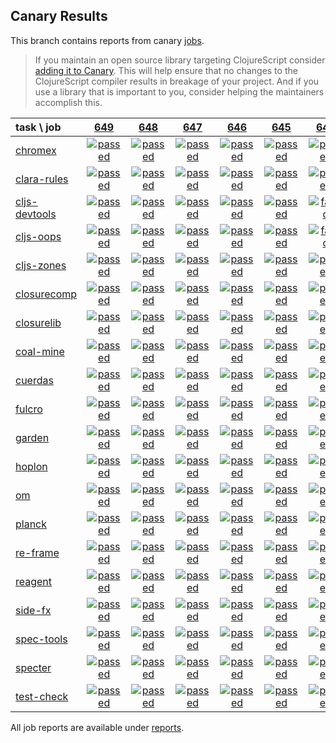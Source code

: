 ## Canary Results

This branch contains reports from canary [jobs](https://github.com/cljs-oss/canary/tree/jobs).

> If you maintain an open source library targeting ClojureScript consider [adding it to Canary](https://github.com/cljs-oss/canary/tree/master#how-to-participate). This will help ensure that no changes to the ClojureScript compiler results in breakage of your project. And if you use a library that is important to you, consider helping the maintainers accomplish this.

[//]: # (begin_overview_table)

| task \ job | <a href="reports/2018/11/03/job-000649-1.10.439-39f47c3" title="job #649 finished on 2018-11-03">649</a> | <a href="reports/2018/11/02/job-000648-1.10.438-e78d4fc" title="job #648 finished on 2018-11-02">648</a> | <a href="reports/2018/11/01/job-000647-1.10.437-6b9a37a" title="job #647 finished on 2018-11-01">647</a> | <a href="reports/2018/10/31/job-000646-1.10.436-20ba8ef" title="job #646 finished on 2018-10-31">646</a> | <a href="reports/2018/10/30/job-000645-1.10.436-20ba8ef" title="job #645 finished on 2018-10-30">645</a> | <a href="reports/2018/10/30/job-000644-1.10.437-6066a85" title="job #644 finished on 2018-10-30">644</a> | <a href="reports/2018/10/30/job-000643-1.10.436-20ba8ef" title="job #643 finished on 2018-10-30">643</a> | <a href="reports/2018/10/30/job-000640-1.10.432-4fb83ef" title="job #640 finished on 2018-10-30">640</a> | <a href="reports/2018/10/29/job-000639-1.10.432-4fb83ef" title="job #639 finished on 2018-10-29">639</a> | <a href="reports/2018/10/28/job-000638-1.10.432-4fb83ef" title="job #638 finished on 2018-10-28">638</a> |
| :--- | :---: | :---: | :---: | :---: | :---: | :---: | :---: | :---: | :---: | :---: |
| [chromex](https://github.com/binaryage/chromex) | <a href="reports/2018/11/03/job-000649-1.10.439-39f47c3#-chromex"><img title="passed" src="http://box.binaryage.com/s-passed.svg"><a> | <a href="reports/2018/11/02/job-000648-1.10.438-e78d4fc#-chromex"><img title="passed" src="http://box.binaryage.com/s-passed.svg"><a> | <a href="reports/2018/11/01/job-000647-1.10.437-6b9a37a#-chromex"><img title="passed" src="http://box.binaryage.com/s-passed.svg"><a> | <a href="reports/2018/10/31/job-000646-1.10.436-20ba8ef#-chromex"><img title="passed" src="http://box.binaryage.com/s-passed.svg"><a> | <a href="reports/2018/10/30/job-000645-1.10.436-20ba8ef#-chromex"><img title="passed" src="http://box.binaryage.com/s-passed.svg"><a> | <a href="reports/2018/10/30/job-000644-1.10.437-6066a85#-chromex"><img title="passed" src="http://box.binaryage.com/s-passed.svg"><a> | <a href="reports/2018/10/30/job-000643-1.10.436-20ba8ef#-chromex"><img title="passed" src="http://box.binaryage.com/s-passed.svg"><a> | <a href="reports/2018/10/30/job-000640-1.10.432-4fb83ef#-chromex"><img title="passed" src="http://box.binaryage.com/s-passed.svg"><a> | <a href="reports/2018/10/29/job-000639-1.10.432-4fb83ef#-chromex"><img title="passed" src="http://box.binaryage.com/s-passed.svg"><a> | <a href="reports/2018/10/28/job-000638-1.10.432-4fb83ef#-chromex"><img title="passed" src="http://box.binaryage.com/s-passed.svg"><a> |
| [clara-rules](https://github.com/cerner/clara-rules) | <a href="reports/2018/11/03/job-000649-1.10.439-39f47c3#-clara-rules"><img title="passed" src="http://box.binaryage.com/s-passed.svg"><a> | <a href="reports/2018/11/02/job-000648-1.10.438-e78d4fc#-clara-rules"><img title="passed" src="http://box.binaryage.com/s-passed.svg"><a> | <a href="reports/2018/11/01/job-000647-1.10.437-6b9a37a#-clara-rules"><img title="passed" src="http://box.binaryage.com/s-passed.svg"><a> | <a href="reports/2018/10/31/job-000646-1.10.436-20ba8ef#-clara-rules"><img title="passed" src="http://box.binaryage.com/s-passed.svg"><a> | <a href="reports/2018/10/30/job-000645-1.10.436-20ba8ef#-clara-rules"><img title="passed" src="http://box.binaryage.com/s-passed.svg"><a> | <a href="reports/2018/10/30/job-000644-1.10.437-6066a85#-clara-rules"><img title="passed" src="http://box.binaryage.com/s-passed.svg"><a> | <a href="reports/2018/10/30/job-000643-1.10.436-20ba8ef#-clara-rules"><img title="passed" src="http://box.binaryage.com/s-passed.svg"><a> | <a href="reports/2018/10/30/job-000640-1.10.432-4fb83ef#-clara-rules"><img title="passed" src="http://box.binaryage.com/s-passed.svg"><a> | <a href="reports/2018/10/29/job-000639-1.10.432-4fb83ef#-clara-rules"><img title="passed" src="http://box.binaryage.com/s-passed.svg"><a> | <a href="reports/2018/10/28/job-000638-1.10.432-4fb83ef#-clara-rules"><img title="passed" src="http://box.binaryage.com/s-passed.svg"><a> |
| [cljs-devtools](https://github.com/binaryage/cljs-devtools) | <a href="reports/2018/11/03/job-000649-1.10.439-39f47c3#-cljs-devtools"><img title="passed" src="http://box.binaryage.com/s-passed.svg"><a> | <a href="reports/2018/11/02/job-000648-1.10.438-e78d4fc#-cljs-devtools"><img title="passed" src="http://box.binaryage.com/s-passed.svg"><a> | <a href="reports/2018/11/01/job-000647-1.10.437-6b9a37a#-cljs-devtools"><img title="passed" src="http://box.binaryage.com/s-passed.svg"><a> | <a href="reports/2018/10/31/job-000646-1.10.436-20ba8ef#-cljs-devtools"><img title="passed" src="http://box.binaryage.com/s-passed.svg"><a> | <a href="reports/2018/10/30/job-000645-1.10.436-20ba8ef#-cljs-devtools"><img title="passed" src="http://box.binaryage.com/s-passed.svg"><a> | <a href="reports/2018/10/30/job-000644-1.10.437-6066a85#-cljs-devtools"><img title="failed" src="http://box.binaryage.com/s-failed.svg"><a> | <a href="reports/2018/10/30/job-000643-1.10.436-20ba8ef#-cljs-devtools"><img title="failed" src="http://box.binaryage.com/s-failed.svg"><a> | <a href="reports/2018/10/30/job-000640-1.10.432-4fb83ef#-cljs-devtools"><img title="failed" src="http://box.binaryage.com/s-failed.svg"><a> | <a href="reports/2018/10/29/job-000639-1.10.432-4fb83ef#-cljs-devtools"><img title="failed" src="http://box.binaryage.com/s-failed.svg"><a> | <a href="reports/2018/10/28/job-000638-1.10.432-4fb83ef#-cljs-devtools"><img title="failed" src="http://box.binaryage.com/s-failed.svg"><a> |
| [cljs-oops](https://github.com/binaryage/cljs-oops) | <a href="reports/2018/11/03/job-000649-1.10.439-39f47c3#-cljs-oops"><img title="passed" src="http://box.binaryage.com/s-passed.svg"><a> | <a href="reports/2018/11/02/job-000648-1.10.438-e78d4fc#-cljs-oops"><img title="passed" src="http://box.binaryage.com/s-passed.svg"><a> | <a href="reports/2018/11/01/job-000647-1.10.437-6b9a37a#-cljs-oops"><img title="passed" src="http://box.binaryage.com/s-passed.svg"><a> | <a href="reports/2018/10/31/job-000646-1.10.436-20ba8ef#-cljs-oops"><img title="passed" src="http://box.binaryage.com/s-passed.svg"><a> | <a href="reports/2018/10/30/job-000645-1.10.436-20ba8ef#-cljs-oops"><img title="passed" src="http://box.binaryage.com/s-passed.svg"><a> | <a href="reports/2018/10/30/job-000644-1.10.437-6066a85#-cljs-oops"><img title="failed" src="http://box.binaryage.com/s-failed.svg"><a> | <a href="reports/2018/10/30/job-000643-1.10.436-20ba8ef#-cljs-oops"><img title="failed" src="http://box.binaryage.com/s-failed.svg"><a> | <a href="reports/2018/10/30/job-000640-1.10.432-4fb83ef#-cljs-oops"><img title="passed" src="http://box.binaryage.com/s-passed.svg"><a> | <a href="reports/2018/10/29/job-000639-1.10.432-4fb83ef#-cljs-oops"><img title="passed" src="http://box.binaryage.com/s-passed.svg"><a> | <a href="reports/2018/10/28/job-000638-1.10.432-4fb83ef#-cljs-oops"><img title="passed" src="http://box.binaryage.com/s-passed.svg"><a> |
| [cljs-zones](https://github.com/binaryage/cljs-zones) | <a href="reports/2018/11/03/job-000649-1.10.439-39f47c3#-cljs-zones"><img title="passed" src="http://box.binaryage.com/s-passed.svg"><a> | <a href="reports/2018/11/02/job-000648-1.10.438-e78d4fc#-cljs-zones"><img title="passed" src="http://box.binaryage.com/s-passed.svg"><a> | <a href="reports/2018/11/01/job-000647-1.10.437-6b9a37a#-cljs-zones"><img title="passed" src="http://box.binaryage.com/s-passed.svg"><a> | <a href="reports/2018/10/31/job-000646-1.10.436-20ba8ef#-cljs-zones"><img title="passed" src="http://box.binaryage.com/s-passed.svg"><a> | <a href="reports/2018/10/30/job-000645-1.10.436-20ba8ef#-cljs-zones"><img title="passed" src="http://box.binaryage.com/s-passed.svg"><a> | <a href="reports/2018/10/30/job-000644-1.10.437-6066a85#-cljs-zones"><img title="passed" src="http://box.binaryage.com/s-passed.svg"><a> | <a href="reports/2018/10/30/job-000643-1.10.436-20ba8ef#-cljs-zones"><img title="passed" src="http://box.binaryage.com/s-passed.svg"><a> | <a href="reports/2018/10/30/job-000640-1.10.432-4fb83ef#-cljs-zones"><img title="passed" src="http://box.binaryage.com/s-passed.svg"><a> | <a href="reports/2018/10/29/job-000639-1.10.432-4fb83ef#-cljs-zones"><img title="passed" src="http://box.binaryage.com/s-passed.svg"><a> | <a href="reports/2018/10/28/job-000638-1.10.432-4fb83ef#-cljs-zones"><img title="passed" src="http://box.binaryage.com/s-passed.svg"><a> |
| [closurecomp](https://github.com/mfikes/closurecomp) | <a href="reports/2018/11/03/job-000649-1.10.439-39f47c3#-closurecomp"><img title="passed" src="http://box.binaryage.com/s-passed.svg"><a> | <a href="reports/2018/11/02/job-000648-1.10.438-e78d4fc#-closurecomp"><img title="passed" src="http://box.binaryage.com/s-passed.svg"><a> | <a href="reports/2018/11/01/job-000647-1.10.437-6b9a37a#-closurecomp"><img title="passed" src="http://box.binaryage.com/s-passed.svg"><a> | <a href="reports/2018/10/31/job-000646-1.10.436-20ba8ef#-closurecomp"><img title="passed" src="http://box.binaryage.com/s-passed.svg"><a> | <a href="reports/2018/10/30/job-000645-1.10.436-20ba8ef#-closurecomp"><img title="passed" src="http://box.binaryage.com/s-passed.svg"><a> | <a href="reports/2018/10/30/job-000644-1.10.437-6066a85#-closurecomp"><img title="passed" src="http://box.binaryage.com/s-passed.svg"><a> | <a href="reports/2018/10/30/job-000643-1.10.436-20ba8ef#-closurecomp"><img title="passed" src="http://box.binaryage.com/s-passed.svg"><a> | <a href="reports/2018/10/30/job-000640-1.10.432-4fb83ef#-closurecomp"><img title="passed" src="http://box.binaryage.com/s-passed.svg"><a> | <a href="reports/2018/10/29/job-000639-1.10.432-4fb83ef#-closurecomp"><img title="passed" src="http://box.binaryage.com/s-passed.svg"><a> | <a href="reports/2018/10/28/job-000638-1.10.432-4fb83ef#-closurecomp"><img title="passed" src="http://box.binaryage.com/s-passed.svg"><a> |
| [closurelib](https://github.com/mfikes/closurelib) | <a href="reports/2018/11/03/job-000649-1.10.439-39f47c3#-closurelib"><img title="passed" src="http://box.binaryage.com/s-passed.svg"><a> | <a href="reports/2018/11/02/job-000648-1.10.438-e78d4fc#-closurelib"><img title="passed" src="http://box.binaryage.com/s-passed.svg"><a> | <a href="reports/2018/11/01/job-000647-1.10.437-6b9a37a#-closurelib"><img title="passed" src="http://box.binaryage.com/s-passed.svg"><a> | <a href="reports/2018/10/31/job-000646-1.10.436-20ba8ef#-closurelib"><img title="passed" src="http://box.binaryage.com/s-passed.svg"><a> | <a href="reports/2018/10/30/job-000645-1.10.436-20ba8ef#-closurelib"><img title="passed" src="http://box.binaryage.com/s-passed.svg"><a> | <a href="reports/2018/10/30/job-000644-1.10.437-6066a85#-closurelib"><img title="passed" src="http://box.binaryage.com/s-passed.svg"><a> | <a href="reports/2018/10/30/job-000643-1.10.436-20ba8ef#-closurelib"><img title="passed" src="http://box.binaryage.com/s-passed.svg"><a> | <a href="reports/2018/10/30/job-000640-1.10.432-4fb83ef#-closurelib"><img title="passed" src="http://box.binaryage.com/s-passed.svg"><a> | <a href="reports/2018/10/29/job-000639-1.10.432-4fb83ef#-closurelib"><img title="passed" src="http://box.binaryage.com/s-passed.svg"><a> | <a href="reports/2018/10/28/job-000638-1.10.432-4fb83ef#-closurelib"><img title="passed" src="http://box.binaryage.com/s-passed.svg"><a> |
| [coal-mine](https://github.com/mfikes/coal-mine) | <a href="reports/2018/11/03/job-000649-1.10.439-39f47c3#-coal-mine"><img title="passed" src="http://box.binaryage.com/s-passed.svg"><a> | <a href="reports/2018/11/02/job-000648-1.10.438-e78d4fc#-coal-mine"><img title="passed" src="http://box.binaryage.com/s-passed.svg"><a> | <a href="reports/2018/11/01/job-000647-1.10.437-6b9a37a#-coal-mine"><img title="passed" src="http://box.binaryage.com/s-passed.svg"><a> | <a href="reports/2018/10/31/job-000646-1.10.436-20ba8ef#-coal-mine"><img title="passed" src="http://box.binaryage.com/s-passed.svg"><a> | <a href="reports/2018/10/30/job-000645-1.10.436-20ba8ef#-coal-mine"><img title="passed" src="http://box.binaryage.com/s-passed.svg"><a> | <a href="reports/2018/10/30/job-000644-1.10.437-6066a85#-coal-mine"><img title="passed" src="http://box.binaryage.com/s-passed.svg"><a> | <a href="reports/2018/10/30/job-000643-1.10.436-20ba8ef#-coal-mine"><img title="passed" src="http://box.binaryage.com/s-passed.svg"><a> | <a href="reports/2018/10/30/job-000640-1.10.432-4fb83ef#-coal-mine"><img title="passed" src="http://box.binaryage.com/s-passed.svg"><a> | <a href="reports/2018/10/29/job-000639-1.10.432-4fb83ef#-coal-mine"><img title="passed" src="http://box.binaryage.com/s-passed.svg"><a> | <a href="reports/2018/10/28/job-000638-1.10.432-4fb83ef#-coal-mine"><img title="failed" src="http://box.binaryage.com/s-failed.svg"><a> |
| [cuerdas](https://github.com/funcool/cuerdas) | <a href="reports/2018/11/03/job-000649-1.10.439-39f47c3#-cuerdas"><img title="passed" src="http://box.binaryage.com/s-passed.svg"><a> | <a href="reports/2018/11/02/job-000648-1.10.438-e78d4fc#-cuerdas"><img title="passed" src="http://box.binaryage.com/s-passed.svg"><a> | <a href="reports/2018/11/01/job-000647-1.10.437-6b9a37a#-cuerdas"><img title="passed" src="http://box.binaryage.com/s-passed.svg"><a> | <a href="reports/2018/10/31/job-000646-1.10.436-20ba8ef#-cuerdas"><img title="passed" src="http://box.binaryage.com/s-passed.svg"><a> | <a href="reports/2018/10/30/job-000645-1.10.436-20ba8ef#-cuerdas"><img title="passed" src="http://box.binaryage.com/s-passed.svg"><a> | <a href="reports/2018/10/30/job-000644-1.10.437-6066a85#-cuerdas"><img title="passed" src="http://box.binaryage.com/s-passed.svg"><a> | <a href="reports/2018/10/30/job-000643-1.10.436-20ba8ef#-cuerdas"><img title="passed" src="http://box.binaryage.com/s-passed.svg"><a> | <a href="reports/2018/10/30/job-000640-1.10.432-4fb83ef#-cuerdas"><img title="passed" src="http://box.binaryage.com/s-passed.svg"><a> | <a href="reports/2018/10/29/job-000639-1.10.432-4fb83ef#-cuerdas"><img title="passed" src="http://box.binaryage.com/s-passed.svg"><a> | <a href="reports/2018/10/28/job-000638-1.10.432-4fb83ef#-cuerdas"><img title="passed" src="http://box.binaryage.com/s-passed.svg"><a> |
| [fulcro](https://github.com/fulcrologic/fulcro) | <a href="reports/2018/11/03/job-000649-1.10.439-39f47c3#-fulcro"><img title="passed" src="http://box.binaryage.com/s-passed.svg"><a> | <a href="reports/2018/11/02/job-000648-1.10.438-e78d4fc#-fulcro"><img title="passed" src="http://box.binaryage.com/s-passed.svg"><a> | <a href="reports/2018/11/01/job-000647-1.10.437-6b9a37a#-fulcro"><img title="passed" src="http://box.binaryage.com/s-passed.svg"><a> | <a href="reports/2018/10/31/job-000646-1.10.436-20ba8ef#-fulcro"><img title="passed" src="http://box.binaryage.com/s-passed.svg"><a> | <a href="reports/2018/10/30/job-000645-1.10.436-20ba8ef#-fulcro"><img title="passed" src="http://box.binaryage.com/s-passed.svg"><a> | <a href="reports/2018/10/30/job-000644-1.10.437-6066a85#-fulcro"><img title="passed" src="http://box.binaryage.com/s-passed.svg"><a> | <a href="reports/2018/10/30/job-000643-1.10.436-20ba8ef#-fulcro"><img title="passed" src="http://box.binaryage.com/s-passed.svg"><a> | <a href="reports/2018/10/30/job-000640-1.10.432-4fb83ef#-fulcro"><img title="passed" src="http://box.binaryage.com/s-passed.svg"><a> | <a href="reports/2018/10/29/job-000639-1.10.432-4fb83ef#-fulcro"><img title="passed" src="http://box.binaryage.com/s-passed.svg"><a> | <a href="reports/2018/10/28/job-000638-1.10.432-4fb83ef#-fulcro"><img title="passed" src="http://box.binaryage.com/s-passed.svg"><a> |
| [garden](https://github.com/noprompt/garden) | <a href="reports/2018/11/03/job-000649-1.10.439-39f47c3#-garden"><img title="passed" src="http://box.binaryage.com/s-passed.svg"><a> | <a href="reports/2018/11/02/job-000648-1.10.438-e78d4fc#-garden"><img title="passed" src="http://box.binaryage.com/s-passed.svg"><a> | <a href="reports/2018/11/01/job-000647-1.10.437-6b9a37a#-garden"><img title="passed" src="http://box.binaryage.com/s-passed.svg"><a> | <a href="reports/2018/10/31/job-000646-1.10.436-20ba8ef#-garden"><img title="passed" src="http://box.binaryage.com/s-passed.svg"><a> | <a href="reports/2018/10/30/job-000645-1.10.436-20ba8ef#-garden"><img title="passed" src="http://box.binaryage.com/s-passed.svg"><a> | <a href="reports/2018/10/30/job-000644-1.10.437-6066a85#-garden"><img title="passed" src="http://box.binaryage.com/s-passed.svg"><a> | <a href="reports/2018/10/30/job-000643-1.10.436-20ba8ef#-garden"><img title="passed" src="http://box.binaryage.com/s-passed.svg"><a> | <a href="reports/2018/10/30/job-000640-1.10.432-4fb83ef#-garden"><img title="passed" src="http://box.binaryage.com/s-passed.svg"><a> | <a href="reports/2018/10/29/job-000639-1.10.432-4fb83ef#-garden"><img title="passed" src="http://box.binaryage.com/s-passed.svg"><a> | <a href="reports/2018/10/28/job-000638-1.10.432-4fb83ef#-garden"><img title="passed" src="http://box.binaryage.com/s-passed.svg"><a> |
| [hoplon](https://github.com/hoplon/hoplon) | <a href="reports/2018/11/03/job-000649-1.10.439-39f47c3#-hoplon"><img title="passed" src="http://box.binaryage.com/s-passed.svg"><a> | <a href="reports/2018/11/02/job-000648-1.10.438-e78d4fc#-hoplon"><img title="passed" src="http://box.binaryage.com/s-passed.svg"><a> | <a href="reports/2018/11/01/job-000647-1.10.437-6b9a37a#-hoplon"><img title="passed" src="http://box.binaryage.com/s-passed.svg"><a> | <a href="reports/2018/10/31/job-000646-1.10.436-20ba8ef#-hoplon"><img title="passed" src="http://box.binaryage.com/s-passed.svg"><a> | <a href="reports/2018/10/30/job-000645-1.10.436-20ba8ef#-hoplon"><img title="passed" src="http://box.binaryage.com/s-passed.svg"><a> | <a href="reports/2018/10/30/job-000644-1.10.437-6066a85#-hoplon"><img title="passed" src="http://box.binaryage.com/s-passed.svg"><a> | <a href="reports/2018/10/30/job-000643-1.10.436-20ba8ef#-hoplon"><img title="passed" src="http://box.binaryage.com/s-passed.svg"><a> | <a href="reports/2018/10/30/job-000640-1.10.432-4fb83ef#-hoplon"><img title="passed" src="http://box.binaryage.com/s-passed.svg"><a> | <a href="reports/2018/10/29/job-000639-1.10.432-4fb83ef#-hoplon"><img title="passed" src="http://box.binaryage.com/s-passed.svg"><a> | <a href="reports/2018/10/28/job-000638-1.10.432-4fb83ef#-hoplon"><img title="passed" src="http://box.binaryage.com/s-passed.svg"><a> |
| [om](https://github.com/omcljs/om) | <a href="reports/2018/11/03/job-000649-1.10.439-39f47c3#-om"><img title="passed" src="http://box.binaryage.com/s-passed.svg"><a> | <a href="reports/2018/11/02/job-000648-1.10.438-e78d4fc#-om"><img title="passed" src="http://box.binaryage.com/s-passed.svg"><a> | <a href="reports/2018/11/01/job-000647-1.10.437-6b9a37a#-om"><img title="passed" src="http://box.binaryage.com/s-passed.svg"><a> | <a href="reports/2018/10/31/job-000646-1.10.436-20ba8ef#-om"><img title="passed" src="http://box.binaryage.com/s-passed.svg"><a> | <a href="reports/2018/10/30/job-000645-1.10.436-20ba8ef#-om"><img title="passed" src="http://box.binaryage.com/s-passed.svg"><a> | <a href="reports/2018/10/30/job-000644-1.10.437-6066a85#-om"><img title="passed" src="http://box.binaryage.com/s-passed.svg"><a> | <a href="reports/2018/10/30/job-000643-1.10.436-20ba8ef#-om"><img title="passed" src="http://box.binaryage.com/s-passed.svg"><a> | <a href="reports/2018/10/30/job-000640-1.10.432-4fb83ef#-om"><img title="passed" src="http://box.binaryage.com/s-passed.svg"><a> | <a href="reports/2018/10/29/job-000639-1.10.432-4fb83ef#-om"><img title="passed" src="http://box.binaryage.com/s-passed.svg"><a> | <a href="reports/2018/10/28/job-000638-1.10.432-4fb83ef#-om"><img title="passed" src="http://box.binaryage.com/s-passed.svg"><a> |
| [planck](https://github.com/planck-repl/planck) | <a href="reports/2018/11/03/job-000649-1.10.439-39f47c3#-planck"><img title="passed" src="http://box.binaryage.com/s-passed.svg"><a> | <a href="reports/2018/11/02/job-000648-1.10.438-e78d4fc#-planck"><img title="passed" src="http://box.binaryage.com/s-passed.svg"><a> | <a href="reports/2018/11/01/job-000647-1.10.437-6b9a37a#-planck"><img title="passed" src="http://box.binaryage.com/s-passed.svg"><a> | <a href="reports/2018/10/31/job-000646-1.10.436-20ba8ef#-planck"><img title="passed" src="http://box.binaryage.com/s-passed.svg"><a> | <a href="reports/2018/10/30/job-000645-1.10.436-20ba8ef#-planck"><img title="passed" src="http://box.binaryage.com/s-passed.svg"><a> | <a href="reports/2018/10/30/job-000644-1.10.437-6066a85#-planck"><img title="passed" src="http://box.binaryage.com/s-passed.svg"><a> | <a href="reports/2018/10/30/job-000643-1.10.436-20ba8ef#-planck"><img title="passed" src="http://box.binaryage.com/s-passed.svg"><a> | <a href="reports/2018/10/30/job-000640-1.10.432-4fb83ef#-planck"><img title="passed" src="http://box.binaryage.com/s-passed.svg"><a> | <a href="reports/2018/10/29/job-000639-1.10.432-4fb83ef#-planck"><img title="passed" src="http://box.binaryage.com/s-passed.svg"><a> | <a href="reports/2018/10/28/job-000638-1.10.432-4fb83ef#-planck"><img title="passed" src="http://box.binaryage.com/s-passed.svg"><a> |
| [re-frame](https://github.com/Day8/re-frame) | <a href="reports/2018/11/03/job-000649-1.10.439-39f47c3#-re-frame"><img title="passed" src="http://box.binaryage.com/s-passed.svg"><a> | <a href="reports/2018/11/02/job-000648-1.10.438-e78d4fc#-re-frame"><img title="passed" src="http://box.binaryage.com/s-passed.svg"><a> | <a href="reports/2018/11/01/job-000647-1.10.437-6b9a37a#-re-frame"><img title="passed" src="http://box.binaryage.com/s-passed.svg"><a> | <a href="reports/2018/10/31/job-000646-1.10.436-20ba8ef#-re-frame"><img title="passed" src="http://box.binaryage.com/s-passed.svg"><a> | <a href="reports/2018/10/30/job-000645-1.10.436-20ba8ef#-re-frame"><img title="passed" src="http://box.binaryage.com/s-passed.svg"><a> | <a href="reports/2018/10/30/job-000644-1.10.437-6066a85#-re-frame"><img title="passed" src="http://box.binaryage.com/s-passed.svg"><a> | <a href="reports/2018/10/30/job-000643-1.10.436-20ba8ef#-re-frame"><img title="passed" src="http://box.binaryage.com/s-passed.svg"><a> | <a href="reports/2018/10/30/job-000640-1.10.432-4fb83ef#-re-frame"><img title="passed" src="http://box.binaryage.com/s-passed.svg"><a> | <a href="reports/2018/10/29/job-000639-1.10.432-4fb83ef#-re-frame"><img title="passed" src="http://box.binaryage.com/s-passed.svg"><a> | <a href="reports/2018/10/28/job-000638-1.10.432-4fb83ef#-re-frame"><img title="passed" src="http://box.binaryage.com/s-passed.svg"><a> |
| [reagent](https://github.com/reagent-project/reagent) | <a href="reports/2018/11/03/job-000649-1.10.439-39f47c3#-reagent"><img title="passed" src="http://box.binaryage.com/s-passed.svg"><a> | <a href="reports/2018/11/02/job-000648-1.10.438-e78d4fc#-reagent"><img title="passed" src="http://box.binaryage.com/s-passed.svg"><a> | <a href="reports/2018/11/01/job-000647-1.10.437-6b9a37a#-reagent"><img title="passed" src="http://box.binaryage.com/s-passed.svg"><a> | <a href="reports/2018/10/31/job-000646-1.10.436-20ba8ef#-reagent"><img title="passed" src="http://box.binaryage.com/s-passed.svg"><a> | <a href="reports/2018/10/30/job-000645-1.10.436-20ba8ef#-reagent"><img title="passed" src="http://box.binaryage.com/s-passed.svg"><a> | <a href="reports/2018/10/30/job-000644-1.10.437-6066a85#-reagent"><img title="passed" src="http://box.binaryage.com/s-passed.svg"><a> | <a href="reports/2018/10/30/job-000643-1.10.436-20ba8ef#-reagent"><img title="passed" src="http://box.binaryage.com/s-passed.svg"><a> | <a href="reports/2018/10/30/job-000640-1.10.432-4fb83ef#-reagent"><img title="passed" src="http://box.binaryage.com/s-passed.svg"><a> | <a href="reports/2018/10/29/job-000639-1.10.432-4fb83ef#-reagent"><img title="passed" src="http://box.binaryage.com/s-passed.svg"><a> | <a href="reports/2018/10/28/job-000638-1.10.432-4fb83ef#-reagent"><img title="passed" src="http://box.binaryage.com/s-passed.svg"><a> |
| [side-fx](https://github.com/cljsrn/side-fx) | <a href="reports/2018/11/03/job-000649-1.10.439-39f47c3#-side-fx"><img title="passed" src="http://box.binaryage.com/s-passed.svg"><a> | <a href="reports/2018/11/02/job-000648-1.10.438-e78d4fc#-side-fx"><img title="passed" src="http://box.binaryage.com/s-passed.svg"><a> | <a href="reports/2018/11/01/job-000647-1.10.437-6b9a37a#-side-fx"><img title="passed" src="http://box.binaryage.com/s-passed.svg"><a> | <a href="reports/2018/10/31/job-000646-1.10.436-20ba8ef#-side-fx"><img title="passed" src="http://box.binaryage.com/s-passed.svg"><a> | <a href="reports/2018/10/30/job-000645-1.10.436-20ba8ef#-side-fx"><img title="passed" src="http://box.binaryage.com/s-passed.svg"><a> | <a href="reports/2018/10/30/job-000644-1.10.437-6066a85#-side-fx"><img title="passed" src="http://box.binaryage.com/s-passed.svg"><a> | <a href="reports/2018/10/30/job-000643-1.10.436-20ba8ef#-side-fx"><img title="passed" src="http://box.binaryage.com/s-passed.svg"><a> | <a href="reports/2018/10/30/job-000640-1.10.432-4fb83ef#-side-fx"><img title="passed" src="http://box.binaryage.com/s-passed.svg"><a> | <a href="reports/2018/10/29/job-000639-1.10.432-4fb83ef#-side-fx"><img title="passed" src="http://box.binaryage.com/s-passed.svg"><a> | <a href="reports/2018/10/28/job-000638-1.10.432-4fb83ef#-side-fx"><img title="passed" src="http://box.binaryage.com/s-passed.svg"><a> |
| [spec-tools](https://github.com/metosin/spec-tools) | <a href="reports/2018/11/03/job-000649-1.10.439-39f47c3#-spec-tools"><img title="passed" src="http://box.binaryage.com/s-passed.svg"><a> | <a href="reports/2018/11/02/job-000648-1.10.438-e78d4fc#-spec-tools"><img title="passed" src="http://box.binaryage.com/s-passed.svg"><a> | <a href="reports/2018/11/01/job-000647-1.10.437-6b9a37a#-spec-tools"><img title="passed" src="http://box.binaryage.com/s-passed.svg"><a> | <a href="reports/2018/10/31/job-000646-1.10.436-20ba8ef#-spec-tools"><img title="passed" src="http://box.binaryage.com/s-passed.svg"><a> | <a href="reports/2018/10/30/job-000645-1.10.436-20ba8ef#-spec-tools"><img title="passed" src="http://box.binaryage.com/s-passed.svg"><a> | <a href="reports/2018/10/30/job-000644-1.10.437-6066a85#-spec-tools"><img title="passed" src="http://box.binaryage.com/s-passed.svg"><a> | <a href="reports/2018/10/30/job-000643-1.10.436-20ba8ef#-spec-tools"><img title="passed" src="http://box.binaryage.com/s-passed.svg"><a> | <a href="reports/2018/10/30/job-000640-1.10.432-4fb83ef#-spec-tools"><img title="passed" src="http://box.binaryage.com/s-passed.svg"><a> | <a href="reports/2018/10/29/job-000639-1.10.432-4fb83ef#-spec-tools"><img title="passed" src="http://box.binaryage.com/s-passed.svg"><a> | <a href="reports/2018/10/28/job-000638-1.10.432-4fb83ef#-spec-tools"><img title="passed" src="http://box.binaryage.com/s-passed.svg"><a> |
| [specter](https://github.com/nathanmarz/specter) | <a href="reports/2018/11/03/job-000649-1.10.439-39f47c3#-specter"><img title="passed" src="http://box.binaryage.com/s-passed.svg"><a> | <a href="reports/2018/11/02/job-000648-1.10.438-e78d4fc#-specter"><img title="passed" src="http://box.binaryage.com/s-passed.svg"><a> | <a href="reports/2018/11/01/job-000647-1.10.437-6b9a37a#-specter"><img title="passed" src="http://box.binaryage.com/s-passed.svg"><a> | <a href="reports/2018/10/31/job-000646-1.10.436-20ba8ef#-specter"><img title="passed" src="http://box.binaryage.com/s-passed.svg"><a> | <a href="reports/2018/10/30/job-000645-1.10.436-20ba8ef#-specter"><img title="passed" src="http://box.binaryage.com/s-passed.svg"><a> | <a href="reports/2018/10/30/job-000644-1.10.437-6066a85#-specter"><img title="passed" src="http://box.binaryage.com/s-passed.svg"><a> | <a href="reports/2018/10/30/job-000643-1.10.436-20ba8ef#-specter"><img title="passed" src="http://box.binaryage.com/s-passed.svg"><a> | <a href="reports/2018/10/30/job-000640-1.10.432-4fb83ef#-specter"><img title="passed" src="http://box.binaryage.com/s-passed.svg"><a> | <a href="reports/2018/10/29/job-000639-1.10.432-4fb83ef#-specter"><img title="passed" src="http://box.binaryage.com/s-passed.svg"><a> | <a href="reports/2018/10/28/job-000638-1.10.432-4fb83ef#-specter"><img title="passed" src="http://box.binaryage.com/s-passed.svg"><a> |
| [test-check](https://github.com/clojure/test.check) | <a href="reports/2018/11/03/job-000649-1.10.439-39f47c3#-test-check"><img title="passed" src="http://box.binaryage.com/s-passed.svg"><a> | <a href="reports/2018/11/02/job-000648-1.10.438-e78d4fc#-test-check"><img title="passed" src="http://box.binaryage.com/s-passed.svg"><a> | <a href="reports/2018/11/01/job-000647-1.10.437-6b9a37a#-test-check"><img title="passed" src="http://box.binaryage.com/s-passed.svg"><a> | <a href="reports/2018/10/31/job-000646-1.10.436-20ba8ef#-test-check"><img title="passed" src="http://box.binaryage.com/s-passed.svg"><a> | <a href="reports/2018/10/30/job-000645-1.10.436-20ba8ef#-test-check"><img title="passed" src="http://box.binaryage.com/s-passed.svg"><a> | <a href="reports/2018/10/30/job-000644-1.10.437-6066a85#-test-check"><img title="passed" src="http://box.binaryage.com/s-passed.svg"><a> | <a href="reports/2018/10/30/job-000643-1.10.436-20ba8ef#-test-check"><img title="passed" src="http://box.binaryage.com/s-passed.svg"><a> | <a href="reports/2018/10/30/job-000640-1.10.432-4fb83ef#-test-check"><img title="passed" src="http://box.binaryage.com/s-passed.svg"><a> | <a href="reports/2018/10/29/job-000639-1.10.432-4fb83ef#-test-check"><img title="passed" src="http://box.binaryage.com/s-passed.svg"><a> | <a href="reports/2018/10/28/job-000638-1.10.432-4fb83ef#-test-check"><img title="passed" src="http://box.binaryage.com/s-passed.svg"><a> |

[//]: # (end_overview_table)

All job reports are available under [reports](reports).
